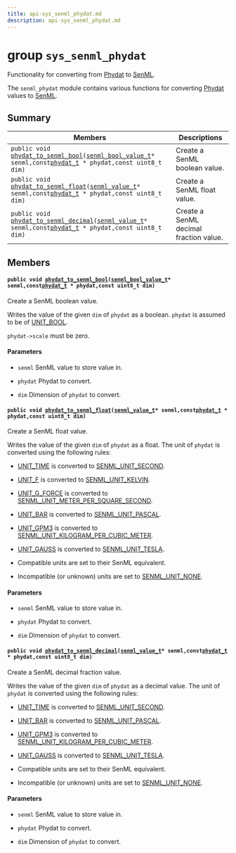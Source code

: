 ```yaml
---
title: api-sys_senml_phydat.md
description: api-sys_senml_phydat.md
---
```

# group `sys_senml_phydat` 

Functionality for converting from [Phydat](./doc/starlight-docs/src/content/docs/apidoc/api-undefined.md#group__sys__phydat) to [SenML](./doc/starlight-docs/src/content/docs/apidoc/api-undefined.md#group__sys__senml).

The `senml_phydat` module contains various functions for converting [Phydat](./doc/starlight-docs/src/content/docs/apidoc/api-undefined.md#group__sys__phydat) values to [SenML](./doc/starlight-docs/src/content/docs/apidoc/api-undefined.md#group__sys__senml).

## Summary

 Members                        | Descriptions                                
--------------------------------|---------------------------------------------
`public void `[`phydat_to_senml_bool`](#group__sys__senml__phydat_1ga152223a1967e0e6561c2b3069c6fbac8)`(`[`senml_bool_value_t`](./doc/starlight-docs/src/content/docs/apidoc/api-sys_senml.md#structsenml__bool__value__t)` * senml,const `[`phydat_t`](./doc/starlight-docs/src/content/docs/apidoc/api-sys_phydat.md#structphydat__t)` * phydat,const uint8_t dim)`            | Create a SenML boolean value.
`public void `[`phydat_to_senml_float`](#group__sys__senml__phydat_1ga05a87f7af450ecb3976692e279265cf9)`(`[`senml_value_t`](./doc/starlight-docs/src/content/docs/apidoc/api-sys_senml.md#structsenml__value__t)` * senml,const `[`phydat_t`](./doc/starlight-docs/src/content/docs/apidoc/api-sys_phydat.md#structphydat__t)` * phydat,const uint8_t dim)`            | Create a SenML float value.
`public void `[`phydat_to_senml_decimal`](#group__sys__senml__phydat_1ga8c5cc82492dd71e2402a46917e548cb8)`(`[`senml_value_t`](./doc/starlight-docs/src/content/docs/apidoc/api-sys_senml.md#structsenml__value__t)` * senml,const `[`phydat_t`](./doc/starlight-docs/src/content/docs/apidoc/api-sys_phydat.md#structphydat__t)` * phydat,const uint8_t dim)`            | Create a SenML decimal fraction value.

## Members

#### `public void `[`phydat_to_senml_bool`](#group__sys__senml__phydat_1ga152223a1967e0e6561c2b3069c6fbac8)`(`[`senml_bool_value_t`](./doc/starlight-docs/src/content/docs/apidoc/api-sys_senml.md#structsenml__bool__value__t)` * senml,const `[`phydat_t`](./doc/starlight-docs/src/content/docs/apidoc/api-sys_phydat.md#structphydat__t)` * phydat,const uint8_t dim)` 

Create a SenML boolean value.

Writes the value of the given `dim` of `phydat` as a boolean. `phydat` is assumed to be of [UNIT_BOOL](./doc/starlight-docs/src/content/docs/apidoc/api-undefined.md#group__sys__phydat_1gga21585a8778ca0c944c970059792ad318ad0e919d3b5bd8bb4ebc46277fee1ff21).

`phydat->scale` must be zero.

#### Parameters
* `senml` SenML value to store value in. 

* `phydat` Phydat to convert. 

* `dim` Dimension of `phydat` to convert.

#### `public void `[`phydat_to_senml_float`](#group__sys__senml__phydat_1ga05a87f7af450ecb3976692e279265cf9)`(`[`senml_value_t`](./doc/starlight-docs/src/content/docs/apidoc/api-sys_senml.md#structsenml__value__t)` * senml,const `[`phydat_t`](./doc/starlight-docs/src/content/docs/apidoc/api-sys_phydat.md#structphydat__t)` * phydat,const uint8_t dim)` 

Create a SenML float value.

Writes the value of the given `dim` of `phydat` as a float. The unit of `phydat` is converted using the following rules:

* [UNIT_TIME](./doc/starlight-docs/src/content/docs/apidoc/api-undefined.md#group__sys__phydat_1gga21585a8778ca0c944c970059792ad318acfd55ac0e3ad7afed2cefa404762d9d6) is converted to [SENML_UNIT_SECOND](./doc/starlight-docs/src/content/docs/apidoc/api-undefined.md#group__sys__senml_1ggac5597b7bfe72dfb7ea3d1d26f9290c5bad48fd939b01c3e56eba6c66455b63c27).

* [UNIT_F](./doc/starlight-docs/src/content/docs/apidoc/api-undefined.md#group__sys__phydat_1gga21585a8778ca0c944c970059792ad318ae7cfbcf25c19a69af4cf0835c42a57c9) is converted to [SENML_UNIT_KELVIN](./doc/starlight-docs/src/content/docs/apidoc/api-undefined.md#group__sys__senml_1ggac5597b7bfe72dfb7ea3d1d26f9290c5bac4990131913f3de863f40e265c26530f).

* [UNIT_G_FORCE](./doc/starlight-docs/src/content/docs/apidoc/api-undefined.md#group__sys__phydat_1gga21585a8778ca0c944c970059792ad318a034ac6e202e21cbd0af806042a6f5ad4) is converted to [SENML_UNIT_METER_PER_SQUARE_SECOND](./doc/starlight-docs/src/content/docs/apidoc/api-undefined.md#group__sys__senml_1ggac5597b7bfe72dfb7ea3d1d26f9290c5ba82e2a2a10f4d1ad23791f1927d4f5251).

* [UNIT_BAR](./doc/starlight-docs/src/content/docs/apidoc/api-undefined.md#group__sys__phydat_1gga21585a8778ca0c944c970059792ad318af4da29227ed5262c7552a9675c68723f) is converted to [SENML_UNIT_PASCAL](./doc/starlight-docs/src/content/docs/apidoc/api-undefined.md#group__sys__senml_1ggac5597b7bfe72dfb7ea3d1d26f9290c5baf693a3ae1bd4afd70b2ed31296b3e996).

* [UNIT_GPM3](./doc/starlight-docs/src/content/docs/apidoc/api-undefined.md#group__sys__phydat_1gga21585a8778ca0c944c970059792ad318aa1efe8c3729965b914566289b9c43eda) is converted to [SENML_UNIT_KILOGRAM_PER_CUBIC_METER](./doc/starlight-docs/src/content/docs/apidoc/api-undefined.md#group__sys__senml_1ggac5597b7bfe72dfb7ea3d1d26f9290c5ba7e170f039a61d71f6161ca9800149e9e).

* [UNIT_GAUSS](./doc/starlight-docs/src/content/docs/apidoc/api-undefined.md#group__sys__phydat_1gga21585a8778ca0c944c970059792ad318a5b2c6585ce87e0ec2ad859b7e40ea9c4) is converted to [SENML_UNIT_TESLA](./doc/starlight-docs/src/content/docs/apidoc/api-undefined.md#group__sys__senml_1ggac5597b7bfe72dfb7ea3d1d26f9290c5ba40a4e770ed534f3ac72e564471e849ca).

* Compatible units are set to their SenML equivalent.

* Incompatible (or unknown) units are set to [SENML_UNIT_NONE](./doc/starlight-docs/src/content/docs/apidoc/api-undefined.md#group__sys__senml_1ggac5597b7bfe72dfb7ea3d1d26f9290c5bab1043881d811b5a4920c0c1cc396657d).

#### Parameters
* `senml` SenML value to store value in. 

* `phydat` Phydat to convert. 

* `dim` Dimension of `phydat` to convert.

#### `public void `[`phydat_to_senml_decimal`](#group__sys__senml__phydat_1ga8c5cc82492dd71e2402a46917e548cb8)`(`[`senml_value_t`](./doc/starlight-docs/src/content/docs/apidoc/api-sys_senml.md#structsenml__value__t)` * senml,const `[`phydat_t`](./doc/starlight-docs/src/content/docs/apidoc/api-sys_phydat.md#structphydat__t)` * phydat,const uint8_t dim)` 

Create a SenML decimal fraction value.

Writes the value of the given `dim` of `phydat` as a decimal value. The unit of `phydat` is converted using the following rules:

* [UNIT_TIME](./doc/starlight-docs/src/content/docs/apidoc/api-undefined.md#group__sys__phydat_1gga21585a8778ca0c944c970059792ad318acfd55ac0e3ad7afed2cefa404762d9d6) is converted to [SENML_UNIT_SECOND](./doc/starlight-docs/src/content/docs/apidoc/api-undefined.md#group__sys__senml_1ggac5597b7bfe72dfb7ea3d1d26f9290c5bad48fd939b01c3e56eba6c66455b63c27).

* [UNIT_BAR](./doc/starlight-docs/src/content/docs/apidoc/api-undefined.md#group__sys__phydat_1gga21585a8778ca0c944c970059792ad318af4da29227ed5262c7552a9675c68723f) is converted to [SENML_UNIT_PASCAL](./doc/starlight-docs/src/content/docs/apidoc/api-undefined.md#group__sys__senml_1ggac5597b7bfe72dfb7ea3d1d26f9290c5baf693a3ae1bd4afd70b2ed31296b3e996).

* [UNIT_GPM3](./doc/starlight-docs/src/content/docs/apidoc/api-undefined.md#group__sys__phydat_1gga21585a8778ca0c944c970059792ad318aa1efe8c3729965b914566289b9c43eda) is converted to [SENML_UNIT_KILOGRAM_PER_CUBIC_METER](./doc/starlight-docs/src/content/docs/apidoc/api-undefined.md#group__sys__senml_1ggac5597b7bfe72dfb7ea3d1d26f9290c5ba7e170f039a61d71f6161ca9800149e9e).

* [UNIT_GAUSS](./doc/starlight-docs/src/content/docs/apidoc/api-undefined.md#group__sys__phydat_1gga21585a8778ca0c944c970059792ad318a5b2c6585ce87e0ec2ad859b7e40ea9c4) is converted to [SENML_UNIT_TESLA](./doc/starlight-docs/src/content/docs/apidoc/api-undefined.md#group__sys__senml_1ggac5597b7bfe72dfb7ea3d1d26f9290c5ba40a4e770ed534f3ac72e564471e849ca).

* Compatible units are set to their SenML equivalent.

* Incompatible (or unknown) units are set to [SENML_UNIT_NONE](./doc/starlight-docs/src/content/docs/apidoc/api-undefined.md#group__sys__senml_1ggac5597b7bfe72dfb7ea3d1d26f9290c5bab1043881d811b5a4920c0c1cc396657d).

#### Parameters
* `senml` SenML value to store value in. 

* `phydat` Phydat to convert. 

* `dim` Dimension of `phydat` to convert.

